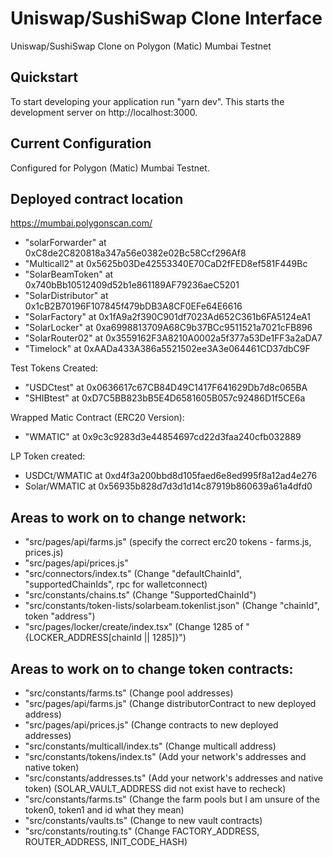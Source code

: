 # Uniswap/SushiSwap Clone Interface
Uniswap/SushiSwap Clone on Polygon (Matic) Mumbai Testnet

## Quickstart
To start developing your application run "yarn dev". This starts the development server on http://localhost:3000.

## Current Configuration
Configured for Polygon (Matic) Mumbai Testnet.

## Deployed contract location
https://mumbai.polygonscan.com/
* "solarForwarder" at 0xC8de2C820818a347a56e0382e02Bc58Ccf296Af8
* "Multicall2" at 0x5625b03De42553340E70CaD2fFED8ef581F449Bc
* "SolarBeamToken" at 0x740bBb10512409d52b1e861189AF79236aeC5201
* "SolarDistributor" at 0x1cB2B70196F107845f479bDB3A8CF0EFe64E6616
* "SolarFactory" at 0x1fA9a2f390C901df7023Ad652C361b6FA5124eA1
* "SolarLocker" at 0xa6998813709A68C9b37BCc9511521a7021cFB896
* "SolarRouter02" at 0x3559162F3A8210A0002a5f377a53De1FF3a2aDA7
* "Timelock" at 0xAADa433A386a5521502ee3A3e064461CD37dbC9F

Test Tokens Created:
* "USDCtest" at 0x0636617c67CB84D49C1417F641629Db7d8c065BA
* "SHIBtest" at 0xD7C5BB823bB5E4D6581605B057c92486D1f5CE6a

Wrapped Matic Contract (ERC20 Version):
* "WMATIC" at 0x9c3c9283d3e44854697cd22d3faa240cfb032889

LP Token created:
* USDCt/WMATIC at 0xd4f3a200bbd8d105faed6e8ed995f8a12ad4e276
* Solar/WMATIC at 0x56935b828d7d3d1d14c87919b860639a61a4dfd0

## Areas to work on to change network:
* "src/pages/api/farms.js" (specify the correct erc20 tokens - farms.js, prices.js)
* "src/pages/api/prices.js"
* "src/connectors/index.ts" (Change "defaultChainId", "supportedChainIds", rpc for walletconnect) 
* "src/constants/chains.ts" (Change "SupportedChainId")
* "src/constants/token-lists/solarbeam.tokenlist.json" (Change "chainId", token "address")
* "src/pages/locker/create/index.tsx" (Change 1285 of "{LOCKER_ADDRESS[chainId || 1285]}")

## Areas to work on to change token contracts:
* "src/constants/farms.ts" (Change pool addresses)
* "src/pages/api/farms.js" (Change distributorContract to new deployed address)
* "src/pages/api/prices.js" (Change contracts to new deployed addresses)
* "src/constants/multicall/index.ts" (Change multicall address)
* "src/constants/tokens/index.ts" (Add your network's addresses and native token)
* "src/constants/addresses.ts" (Add your network's addresses and native token) (SOLAR_VAULT_ADDRESS did not exist have to recheck)
* "src/constants/farms.ts" (Change the farm pools but I am unsure of the token0, token1 and id what they mean)
* "src/constants/vaults.ts" (Change to new vault contracts)
* "src/constants/routing.ts" (Change FACTORY_ADDRESS, ROUTER_ADDRESS, INIT_CODE_HASH)